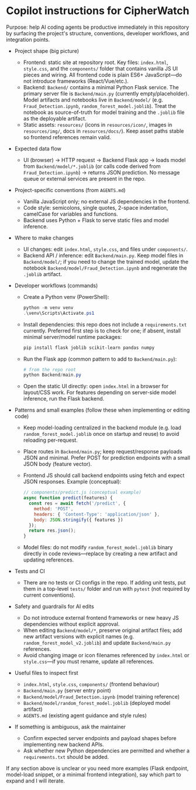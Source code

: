 # Copilot instructions for CipherWatch

Purpose: help AI coding agents be productive immediately in this repository by surfacing the project's structure, conventions, developer workflows, and integration points.

- Project shape (big picture)
  - Frontend: static site at repository root. Key files: `index.html`, `style.css`, and the `components/` folder that contains vanilla JS UI pieces and wiring. All frontend code is plain ES6+ JavaScript—do not introduce frameworks (React/Vue/etc.).
  - Backend: `Backend/` contains a minimal Python Flask service. The primary server file is `Backend/main.py` (currently empty/placeholder). Model artifacts and notebooks live in `Backend/model/` (e.g. `Fraud_Detection.ipynb`, `random_forest_model.joblib`). Treat the notebook as source-of-truth for model training and the `.joblib` file as the deployable artifact.
  - Static assets: `resources/` (icons in `resources/icon/`, images in `resources/img/`, docs in `resources/docs/`). Keep asset paths stable so frontend references remain valid.

- Expected data flow
  - UI (browser) → HTTP request → Backend Flask app → loads model from `Backend/model/*.joblib` (or calls code derived from `Fraud_Detection.ipynb`) → returns JSON prediction. No message queue or external services are present in the repo.

- Project-specific conventions (from `AGENTS.md`)
  - Vanilla JavaScript only; no external JS dependencies in the frontend.
  - Code style: semicolons, single quotes, 2-space indentation, camelCase for variables and functions.
  - Backend uses Python + Flask to serve static files and model inference.

- Where to make changes
  - UI changes: edit `index.html`, `style.css`, and files under `components/`.
  - Backend API / inference: edit `Backend/main.py`. Keep model files in `Backend/model/`; if you need to change the trained model, update the notebook `Backend/model/Fraud_Detection.ipynb` and regenerate the `.joblib` artifact.

- Developer workflows (commands)
  - Create a Python venv (PowerShell):

    ```powershell
    python -m venv venv
    .\venv\Scripts\Activate.ps1
    ```

  - Install dependencies: this repo does not include a `requirements.txt` currently. Preferred first step is to check for one; if absent, install minimal server/model runtime packages:

    ```powershell
    pip install flask joblib scikit-learn pandas numpy
    ```

  - Run the Flask app (common pattern to add to `Backend/main.py`):

    ```powershell
    # from the repo root
    python Backend/main.py
    ```

  - Open the static UI directly: open `index.html` in a browser for layout/CSS work. For features depending on server-side model inference, run the Flask backend.

- Patterns and small examples (follow these when implementing or editing code)
  - Keep model-loading centralized in the backend module (e.g. load `random_forest_model.joblib` once on startup and reuse) to avoid reloading per-request.
  - Place routes in `Backend/main.py`; keep request/response payloads JSON and minimal. Prefer POST for prediction endpoints with a small JSON body (feature vector).
  - Frontend JS should call backend endpoints using fetch and expect JSON responses. Example (conceptual):

    ```js
    // components/predict.js (conceptual example)
    async function predict(features) {
      const res = await fetch('/predict', {
        method: 'POST',
        headers: { 'Content-Type': 'application/json' },
        body: JSON.stringify({ features })
      });
      return res.json();
    }
    ```

  - Model files: do not modify `random_forest_model.joblib` binary directly in code reviews—replace by creating a new artifact and updating references.

- Tests and CI
  - There are no tests or CI configs in the repo. If adding unit tests, put them in a top-level `tests/` folder and run with `pytest` (not required by current conventions).

- Safety and guardrails for AI edits
  - Do not introduce external frontend frameworks or new heavy JS dependencies without explicit approval.
  - When editing `Backend/model/*`, preserve original artifact files; add new artifact versions with explicit names (e.g. `random_forest_model_v2.joblib`) and update `Backend/main.py` references.
  - Avoid changing image or icon filenames referenced by `index.html` or `style.css`—if you must rename, update all references.

- Useful files to inspect first
  - `index.html`, `style.css`, `components/` (frontend behaviour)
  - `Backend/main.py` (server entry point)
  - `Backend/model/Fraud_Detection.ipynb` (model training reference)
  - `Backend/model/random_forest_model.joblib` (deployed model artifact)
  - `AGENTS.md` (existing agent guidance and style rules)

- If something is ambiguous, ask the maintainer
  - Confirm expected server endpoints and payload shapes before implementing new backend APIs.
  - Ask whether new Python dependencies are permitted and whether a `requirements.txt` should be added.

If any section above is unclear or you need more examples (Flask endpoint, model-load snippet, or a minimal frontend integration), say which part to expand and I will iterate.
